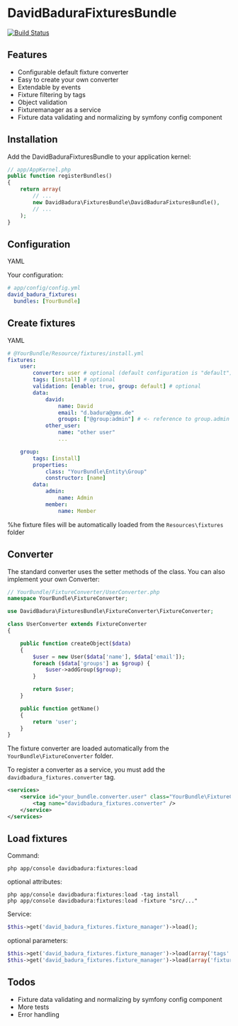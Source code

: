 DavidBaduraFixturesBundle
=========================

[![Build Status](https://secure.travis-ci.org/DavidBadura/FixturesBundle.png)](http://travis-ci.org/DavidBadura/FixturesBundle)


Features
--------

* Configurable default fixture converter
* Easy to create your own converter
* Extendable by events
* Fixture filtering by tags
* Object validation
* Fixturemanager as a service
* Fixture data validating and normalizing by symfony config component



Installation
------------

Add the DavidBaduraFixturesBundle to your application kernel:

``` php
// app/AppKernel.php
public function registerBundles()
{
    return array(
        // ...
        new DavidBadura\FixturesBundle\DavidBaduraFixturesBundle(),
        // ...
    );
}
```

Configuration
-------------
YAML

Your configuration:

``` yaml
# app/config/config.yml
david_badura_fixtures:
  bundles: [YourBundle]
```

Create fixtures
---------------

YAML

``` yaml
# @YourBundle/Resource/fixtures/install.yml
fixtures:
    user:
        converter: user # optional (default configuration is "default")
        tags: [install] # optional
        validation: [enable: true, group: default] # optional
        data:
            david:
                name: David
                email: "d.badura@gmx.de"
                groups: ["@group:admin"] # <- reference to group.admin
            other_user:
                name: "other user"
                ...

    group:
        tags: [install]
        properties:
            class: "YourBundle\Entity\Group"
            constructor: [name]
        data:
            admin:
                name: Admin
            member:
                name: Member
```
%he fixture files will be automatically loaded from the `Resources\fixtures` folder


Converter
--------------------

The standard converter uses the setter methods of the class.
You can also implement your own Converter:

``` php
// YourBundle/FixtureConverter/UserConverter.php
namespace YourBundle\FixtureConverter;

use DavidBadura\FixturesBundle\FixtureConverter\FixtureConverter;

class UserConverter extends FixtureConverter
{

    public function createObject($data)
    {
        $user = new User($data['name'], $data['email']);
        foreach ($data['groups'] as $group) {
            $user->addGroup($group);
        }

        return $user;
    }

    public function getName()
    {
        return 'user';
    }
}
```
The fixture converter are loaded automatically from the `YourBundle\FixtureConverter` folder.


To register a converter as a service, you must add the `davidbadura_fixtures.converter` tag.

``` xml
<services>
    <service id="your_bundle.converter.user" class="YourBundle\FixtureConverter\UserConverter">
        <tag name="davidbadura_fixtures.converter" />
    </service>
</services>
```


Load fixtures
-------------

Command:

``` shell
php app/console davidbadura:fixtures:load
```

optional attributes:

``` shell
php app/console davidbadura:fixtures:load -tag install
php app/console davidbadura:fixtures:load -fixture "src/..."
```

Service:

``` php
$this->get('david_badura_fixtures.fixture_manager')->load();
```

optional parameters:

``` php
$this->get('david_badura_fixtures.fixture_manager')->load(array('tags' => array('install')));
$this->get('david_badura_fixtures.fixture_manager')->load(array('fixtures' => array('src/...')));
```


Todos
--------

* Fixture data validating and normalizing by symfony config component
* More tests
* Error handling